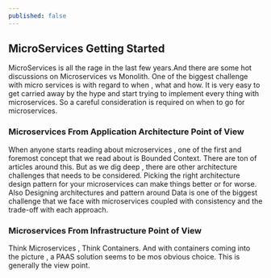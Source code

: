 ```yaml
---
published: false
---
```

## MicroServices Getting Started

MicroServices is all the rage in the last few years.And there are some hot discussions on Microservices vs Monolith. One of the biggest challenge with micro services is with regard to when , what and how. It is very easy to get carried away by the hype and start trying to implement every thing with microservices. So a careful consideration is required on when to go for microservices.

### Microservices From Application Architecture Point of View

When anyone starts reading about microservices , one of the first and foremost concept that we read about is Bounded Context. There are ton of articles around this. But as we dig deep , there are other architecture challenges that needs to be considered. Picking the right architecture design pattern for your microservices can make things better or for worse. Also Designing architectures and pattern around Data is one of the biggest challenge that we face with microservices coupled with consistency and the trade-off with each approach.  

### Microservices From Infrastructure Point of View

Think Microservices , Think Containers. And with containers coming into the picture , a PAAS solution seems to be mos obvious choice.  This is generally the view point. 

